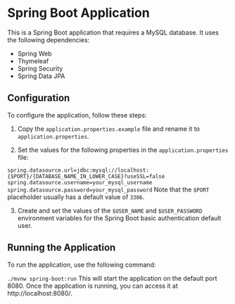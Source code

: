 # Spring Boot Application

This is a Spring Boot application that requires a MySQL database. It uses the following dependencies:

- Spring Web
- Thymeleaf
- Spring Security
- Spring Data JPA

## Configuration

To configure the application, follow these steps:

1. Copy the `application.properties.example` file and rename it to `application.properties`.

2. Set the values for the following properties in the `application.properties` file:

`spring.datasource.url=jdbc:mysql://localhost:{$PORT}/{DATABASE_NAME_IN_LOWER_CASE}?useSSL=false`
`spring.datasource.username=your_mysql_username`
`spring.datasource.password=your_mysql_password`
Note that the `$PORT` placeholder usually has a default value of `3306`.

3. Create and set the values of the `$USER_NAME` and `$USER_PASSWORD` environment variables for the Spring Boot basic authentication default user.


## Running the Application

To run the application, use the following command:

`./mvnw spring-boot:run`
This will start the application on the default port 8080. Once the application is running, you can access it at http://localhost:8080/.
